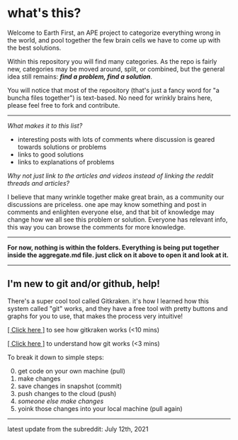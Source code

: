 # what's this?

Welcome to Earth First, an APE project to categorize everything wrong in the world, and pool together the few brain cells we have to come up with the best solutions.


Within this repository you will find many categories. As the repo is fairly new, categories may be moved around, split, or combined, but the general idea still remains: **_find a problem, find a solution_**.


You will notice that most of the repository (that's just a fancy word for "a buncha files together") is text-based. No need for wrinkly brains here, please feel free to fork and contribute. 


---

_What makes it to this list?_

- interesting posts with lots of comments where discussion is geared towards solutions or problems
- links to good solutions
- links to explanations of problems


_Why not just link to the articles and videos instead of linking the reddit threads and articles?_

I believe that many wrinkle together make great brain, as a community our discussions are priceless. one ape may know something and post in comments and enlighten everyone else, and that bit of knowledge may change how we all see this problem or solution. Everyone has relevant info, this way you can browse the comments for more knowledge. 


---

**For now, nothing is within the folders. Everything is being put together inside the aggregate.md file. just click on it above to open it and look at it.**

---

## I'm new to git and/or github, help!

There's a super cool tool called Gitkraken. it's how I learned how this system called "git" works, and they have a free tool with pretty buttons and graphs for you to use, that makes the process very intuitive!

[[ Click here ]](https://youtu.be/ub9GfRziCtU) to see how gitkraken works (<10 mins)

[[ Click here ]](https://youtu.be/2ReR1YJrNOM) to understand how git works (<3 mins)
       
To break it down to simple steps:

0. get code on your own machine (pull)
0. make changes
0. save changes in snapshot (commit)
0. push changes to the cloud (push)
0. _someone else make changes_
0. yoink those changes into your local machine (pull again)


---

latest update from the subreddit: July 12th, 2021
